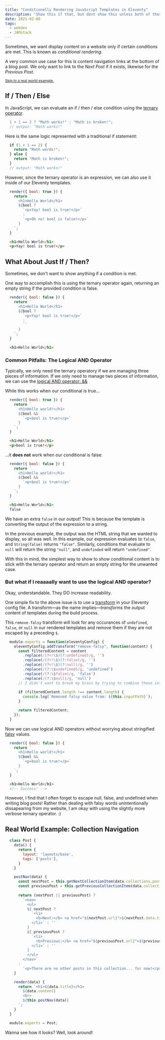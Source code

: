```yaml
---
title: "Conditionally Rendering JavaScript Templates in Eleventy"
description: "Show this if that, but dont show this unless both of those."
date: 2021-02-06
tags:
  - webdev
  - JAMstack
---
```


Sometimes, we want display content on a website only if certain conditions are met. This is known as *conditional rendering.*

A very common use case for this is content navigation links at the bottom of a blog post. We only want to link to the *Next Post* if it exists, likewise for the *Previous Post*. 

<small>[Skip to a real world example.](#real-world-example%3A-collection-navigation)</small>

## If / Then / Else

In  JavaScript, we can evaluate an if / then / else condition using the [ternary operator](https://developer.mozilla.org/en-US/docs/Web/JavaScript/Reference/Operators/Conditional_Operator).

``` js 
  1 + 1 == 2 ? "Math works!" : "Math is broken!";
  // output: "Math works!"
```
Here is the same logic represented with a traditional if statement:
``` js 
  if (1 + 1 == 2) {
    return "Math words!";
  } else {
    return "Math is broken!";
  }
  // output: "Math works!"
```

However, since the ternary operator is an expression, we can also use it inside of our Eleventy templates. 

``` js
  render({ bool: true }) {
    return `
      <h1>Hello World</h1>
      ${bool ? 
        `<p>Yay! bool is true!</p>`
        :
        `<p>Oh no! bool is false!</p>`
      }
    `;
  }
```
``` html
  <h1>Hello World</h1>
  <p>Yay! bool is true!</p>
```

## What About Just If / Then?

Sometimes, we don't want to show anything if a condition is met.

One way to accomplish this is using the ternary operator again, returning an empty string if the provided condition is false.

``` js
  render({ bool: false }) {
    return `
      <h1>Hello World</h1>
      ${bool ? 
        `<p>Yay! bool is true!</p>`
        :
        ``
      }
    `;
  }
```
``` html
  <h1>Hello World</h1>
```
### Common Pitfalls: The Logical AND Operator 

Typically, we only need the ternary operatory if we are managing three pieces of information. If we only need to manage two pieces of information, we can use the [logical AND operator: &&](https://developer.mozilla.org/en-US/docs/Web/JavaScript/Reference/Operators/Logical_AND)

While this works when our conditional is true...

``` js
  render({ bool: true }) {
    return `
      <h1>Hello world!</h1>
      ${bool && 
        `<p>bool is true!</p>`
      }
    `;
  }
```
``` html
  <h1>Hello World</h1>
  <p>bool is true!</p>
```

...it **does not** work when our conditional is false:

``` js
  render({ bool: false }) {
    return `
      <h1>Hello world!</h1>
      ${bool && 
        `<p>bool is true!</p>`
      }
    `;
  }
```
``` html
  <h1>Hello World</h1>
  false
```

We have an extra `false` in our output! This is because the template is converting the output of the expression to a string. 

In the previous example, the output was the HTML string that we wanted to display, so all was well. In this example, our expression evaluates to `false`, and `String(false)` returns `"false"`. Similarly, conditions that evaluate to `null` will return the string `"null"`, and `undefinded` will return `"undefined"`.

With this in mind, the simplest way to show to show conditional content is to stick with the ternary operator and return an empty string for the unwanted case.

### But what if I reaaaally want to use the logical AND operator?

Okay, understandable. They DO increase readability.

One simple fix to the above issue is to use a [transform](https://www.11ty.dev/docs/config/#transforms) in your Eleventy config file. A transform—as the name implies—*transforms* the output content of templates during the build process.

This `remove-falsy` transform will look for any occurances of `undefined`, `false`, or `null` in our rendered templates and remove them if they are not escaped by a preceding `$`.

``` js 
  module.exports = function(eleventyConfig) {
    eleventyConfig.addTransform("remove-falsy", function(content) {
      const filteredContent = content
        .replace(/(?<!\$)(?:undefined)/g, '')
        .replace(/(?<!\$)(?:false)/g, '')
        .replace(/(?<!\$)(?:null)/g, '')
        .replace(/(?:\$undefined)/g, 'undefined')
        .replace(/(?:\$false)/g, 'false')
        .replace(/(?:\$null)/g, 'null')
      // I didn't want to break my brain by trying to combine these into a single regular expression.
      
      if (filteredContent.length !== content.length) {
        console.log(`Removed falsy value from: ${this.inputPath}`);
      }

      return filteredContent;
    });
  }
```
Now we can use logical AND operators without worrying about stringified [falsy](https://developer.mozilla.org/en-US/docs/Glossary/Falsy) values. 
``` js
  render({ bool: false }) {
    return `
      <h1>Hello world!</h1>
      ${bool && 
        `<p>bool is true!</p>`
      }
    `;
  }
```
``` html
  <h1>Hello World</h1>
  <!-- Success! -->
```

However, I find that I often forget to escape null, false, and undefined when writing blog posts! Rather than dealing with falsy words unintentionally dissapearing from my website, I am okay with using the slightly more verbose ternary operator. :)

## Real World Example: Collection Navigation

``` js
  class Post {
    data() {
      return {
        layout: 'layouts/base',
        tags: ['posts'],
      }
    }

    postNav(data) {
      const nextPost = this.getNextCollectionItem(data.collections.posts, this.page);
      const previousPost = this.getPreviousCollectionItem(data.collections.posts, this.page);
      
      return (nextPost || previousPost) ?
        `<nav>
          <ul>
          ${ nextPost ?
            `<li>
              <b>Next:</b> <a href="${nextPost.url}">${nextPost.data.title}</a>
            </li>` : ''
          }
          ${ previousPost ? 
            `<li>
              <b>Previous:</b> <a href="${previousPost.url}">${previousPost.data.title}</a>
            </li>` : ''
          }
          </ul>
        </nav>`
      :
        '<p>There are no other posts in this collection... for now!</p>'
    }

    render(data) {
      return `<h1>${data.title}</h1>
        ${data.content}
        <br>
        ${this.postNav(data)}
      `;
    }
  }

  module.exports = Post;
```

Wanna see how it looks? Well, look around!